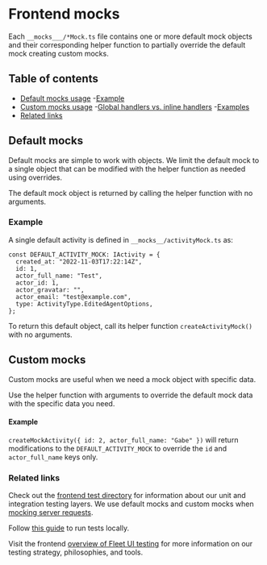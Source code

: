 # Frontend mocks

Each `__mocks___/*Mock.ts` file contains one or more default mock objects and their corresponding helper function to partially override the default mock creating custom mocks.

## Table of contents
- [Default mocks usage](#default-mocks-usage)
  -[Example](#example)
- [Custom mocks usage](#custom-mocks-usage)
  -[Global handlers vs. inline handlers](#global-handlers-vs-inline-handlers)
  -[Examples](#examples)
- [Related links](#related-links)

## Default mocks

Default mocks are simple to work with objects. We limit the default mock to a single object that can be modified with the helper function as needed using overrides.

The default mock object is returned by calling the helper function with no arguments.

### Example

A single default activity is defined in `__mocks__/activityMock.ts` as:

```
const DEFAULT_ACTIVITY_MOCK: IActivity = {
  created_at: "2022-11-03T17:22:14Z",
  id: 1,
  actor_full_name: "Test",
  actor_id: 1,
  actor_gravatar: "",
  actor_email: "test@example.com",
  type: ActivityType.EditedAgentOptions,
};
```

To return this default object, call its helper function `createActivityMock()` with no arguments.

## Custom mocks

Custom mocks are useful when we need a mock object with specific data.

Use the helper function with arguments to override the default mock data with the specific data you need.

#### Example

`createMockActivity({ id: 2, actor_full_name: "Gabe" })` will return modifications to the `DEFAULT_ACTIVITY_MOCK` to override the `id` and `actor_full_name` keys only.

### Related links

Check out the [frontend test directory](../test/README.md) for information about our unit and integration testing layers. We use default mocks and custom mocks when [mocking server requests](../test/README.md#server-handlers).

Follow [this guide](../../docs/Contributing/getting-started/testing-and-local-development.md) to run tests locally.

Visit the frontend [overview of Fleet UI testing](../docs/Contributing/Fleet-UI-Testing.md) for more information on our testing strategy, philosophies, and tools.


